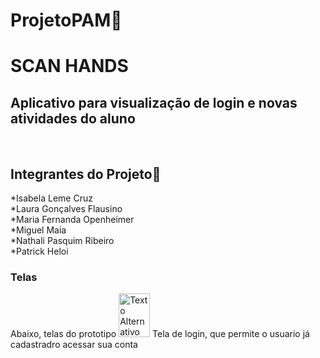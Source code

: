 # ProjetoPAM🚀<br>
# SCAN HANDS<br>
<h2>Aplicativo para visualização de login e novas atividades do aluno</h2><br>

## Integrantes do Projeto🤝 

*Isabela Leme Cruz<br>
*Laura Gonçalves Flausino<br>
*Maria Fernanda Openheimer<br>
*Miguel Maia<br>
*Nathali Pasquim Ribeiro<br>
*Patrick Heloi<br>

### Telas<br>
Abaixo, telas do prototipo 
<img src="login" alt="Texto Alternativo" width="50" height="70">
Tela de login, que permite o usuario já cadastradro acessar sua conta



